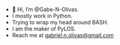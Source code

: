 - 👋 Hi, I’m @Gabe-N-Olivas.
- I mostly work in Python.
- Trying to wrap my head around BASH.
- I am the maker of PyLOS.
- Reach me at gabriel.n.olivas@gmail.com

<!---
epic!
--->
